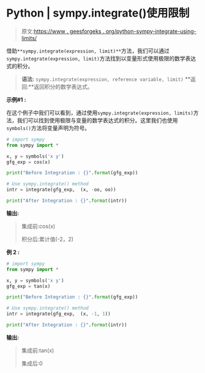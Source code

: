 # Python | sympy.integrate()使用限制

> 原文:[https://www . geesforgeks . org/python-sympy-integrate-using-limits/](https://www.geeksforgeeks.org/python-sympy-integrate-using-limits/)

借助`**sympy.integrate(expression, limit)**`方法，我们可以通过`sympy.integrate(expression, limit)`方法找到以变量形式使用极限的数学表达式的积分。

> **语法:** `sympy.integrate(expression, reference variable, limit)`
> **返回:**返回积分的数学表达式。

**示例#1 :**

在这个例子中我们可以看到，通过使用`sympy.integrate(expression, limits)`方法，我们可以找到使用极限与变量的数学表达式的积分。这里我们也使用`symbols()`方法将变量声明为符号。

```py
# import sympy
from sympy import * 

x, y = symbols('x y')
gfg_exp = cos(x)

print("Before Integration : {}".format(gfg_exp))

# Use sympy.integrate() method
intr = integrate(gfg_exp,  (x, -oo, oo))

print("After Integration : {}".format(intr))
```

**输出:**

> 集成前:cos(x)
> 
> 积分后:累计值(-2，2)

**例 2 :**

```py
# import sympy
from sympy import * 

x, y = symbols('x y')
gfg_exp = tan(x)

print("Before Integration : {}".format(gfg_exp))

# Use sympy.integrate() method
intr = integrate(gfg_exp,  (x, -1, 1))

print("After Integration : {}".format(intr))
```

**输出:**

> 集成前:tan(x)
> 
> 集成后:0